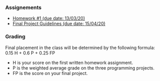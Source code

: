 ### Assignements

- [Homework #1 (due date: 13/03/20)](https://github.com/bfedrici-phd/QC-2020-CPE/blob/master/Assignements/QC_2020_CPE_Assignement_1.pdf)
- [Final Project Guidelines (due date: 15/04/20)](https://github.com/bfedrici-phd/QC-2020-CPE/blob/master/Assignements/Final_Project/QC_2020_CPE_Final_Project_Guidelines.pdf)

### Grading

Final placement in the class will be determined by the following formula: 0.15 H + 0.6 P + 0.25 FP

- H is your score on the first written homework assignment.
- P is the weighted average grade on the three programming projects.
- FP is the score on your final project.
